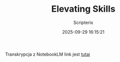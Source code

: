 ﻿---
title: "Elevating Skills"
date: 2025-09-29 16:15:21
author: Scripterix
slug: elevating-skills
post_id: 865
categories:
  - "Wyzwanie"
tags:
  []
original_url: "https://opengateweb.com/posts/elevating-skills/"
---

Transkrypcja z NotebookLM link jest [tutaj](https://notebooklm.google.com/notebook/943683af-5238-4ac3-adba-7ac7461120fb)
